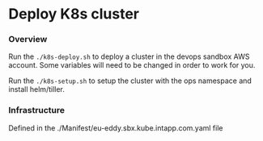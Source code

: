 # Deploy K8s cluster
### Overview
Run the `./k8s-deploy.sh` to deploy a cluster in the devops sandbox AWS account. Some variables will need to be changed in order to work for you.

Run the `./k8s-setup.sh` to setup the cluster with the ops namespace and install helm/tiller. 

### Infrastructure
Defined in the ./Manifest/eu-eddy.sbx.kube.intapp.com.yaml file
